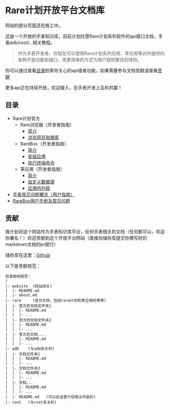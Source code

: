 # Rare计划开放平台文档库
网站的部分页面还在施工中。

这是一个开放的手表知识库，目前计划托管Rare计划系列软件的api接口文档，手表adb/root/...相关教程。

> 作为手表开发者，你现在可以使用Rare计划系列应用、莘应用等对外提供的各种开放功能和接口，用更简单的方式为用户提供更优的体验。

你可以通过查看[目录](#目录)检索你关心的api或者功能，如果需要参与文档贡献请查看[贡献](#贡献)

更多api正在持续开放，欢迎接入，在手表开发上互利共赢！

## 目录
* Rare计划官方
  * Rare浏览器（开发者指南）
    * [简介](rare/rarebrowser/README.md)
    * [浏览网页和搜索](rare/rarebrowser/explore.md)
  * RareBox（开发者指南）
    * [简介](rare/rarebox/README.md)
    * [安装应用](rare/rarebox/install.md)
    * [执行终端命令](rare/rarebox/cmd.md)
  * 莘应用（开发者指南）
    * [简介](rare/xin/README.md)
    * [自定义数据源](rare/xin/source.md)
    * [应用内升级](rare/xin/update.md)
* [手表常见问题概览（用户指南）](problem/common.md)
* [RareBox用户手册及常见问题](problem/rarebox.md)

## 贡献
我计划将这个网站作为手表知识库平台，任何手表相关的文档（任何都可以，欢迎你署名！）欢迎贡献到这个开放平台网站（直接向储存库提交你撰写好的markdown文档的pr就行）

储存库在这里：[Github](https://github.com/Genouka/rareplan_docs)

以下是贡献规范：
```
目录结构规范：
/
|- website  (网站相关)
|  |- README.md
|  |- about.md
|- rare     (官方文档，包括rare计划和莘应用的等等)
|  |- 官方的文档文件夹1
|  |  |- README.md
|  |  |- ...
|  |- 官方的文档文件夹2
|  |  |- README.md
|  |  |- ...
|  |- 官方的文档...
|  |  |- README.md
|  |  |- ...
|- adb    (与adb有关的)
|  |- 文档文件夹1
|  |  |- README.md
|  |  |- ...
|  |- 文档文件夹2
|  |  |- README.md
|  |  |- ...
|  |- 文档...
|  |  |- README.md
|  |  |- ...
|  |- README.md   (可以在这里介绍相关内容的)
|- root   (与root有关的)
